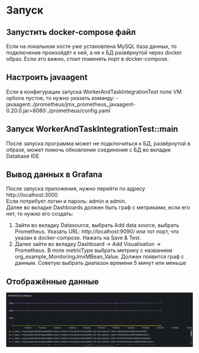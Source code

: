 # Запуск
## Запустить docker-compose файл
Если на локальном хосте уже установлена MySQL база данных, то подключение произойдёт к ней,
а не к БД развёрнутой через docker образ. Если это важно, стоит поменять порт в docker-compose.
## Настроить javaagent
Если в конфигурации запуска WorkerAndTaskIntegrationTest поле VM options пустое, то нужно
указать команду: 
-javaagent:./prometheus/jmx_prometheus_javaagent-0.20.0.jar=8080:./prometheus/config.yaml  
## Запуск WorkerAndTaskIntegrationTest::main
После запуска программа может не подключиться к БД, развёрнутой в образе,
может помочь обновление соединения с БД во вкладке Database IDE.
## Вывод данных в Grafana
После запуска приложения, нужно перейти по адресу http://localhost:3000  
Если потребует логин и пароль: admin и admin.  
Далее во вкладке Dashboards должен быть граф с метриками, если его нет, то нужно его создать:  
1) Зайти во вкладку Datasource, выбрать Add data source, выбрать Prometheus.
Указать URL: http://localhost:9090/ или тот порт, что указан в docker-compose.
Нажать на Save & Test.
2) Далее зайти во вкладку Dashboard -> Add Visualisation -> Prometheus.
В поле metricType выбрать метрику с названием org_example_MonitoringJmxMBean_Value.
Должен появится граф с данным. Советую выбрать диапазон времени 5 минут или меньше
## Отображённые данные
![img.png](img.png)